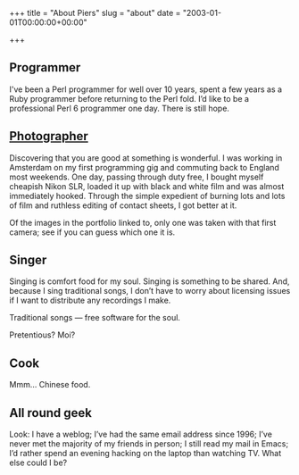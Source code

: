 +++
title = "About Piers"
slug = "about"
date = "2003-01-01T00:00:00+00:00"

+++

## Programmer

I've been a Perl programmer for well over 10 years, spent a few years as a Ruby programmer before returning to the Perl fold. I’d like to be a professional Perl 6 programmer one day. There is still hope.

## [Photographer](http://flickr.com/photos/pdcawley/sets/807230)

Discovering that you are good at something is wonderful. I was working in Amsterdam on my first programming gig and commuting back to England most weekends. One day, passing through duty free, I bought myself cheapish Nikon SLR, loaded it up with black and white film and was almost immediately hooked. Through the simple expedient of burning lots and lots of film and ruthless editing of contact sheets, I got better at it.

Of the images in the portfolio linked to, only one was taken with that first camera; see if you can guess which one it is.

## Singer

Singing is comfort food for my soul. Singing is something to be shared. And, because I sing traditional songs, I don’t have to worry about licensing issues if I want to distribute any recordings I make.

Traditional songs — free software for the soul.

Pretentious? Moi?

## Cook

Mmm… Chinese food.

## All round geek

Look: I have a weblog; I’ve had the same email address since 1996; I’ve never met the majority of my friends in person; I still read my mail in Emacs; I’d rather spend an evening hacking on the laptop than watching TV. What else could I be?
